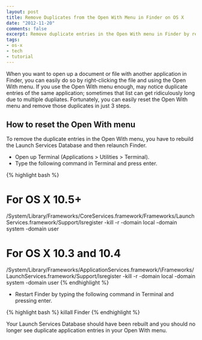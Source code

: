 ```yaml
---
layout: post
title: Remove Duplicates from the Open With Menu in Finder on OS X
date: "2012-11-20"
comments: false
excerpt: Remove duplicate entries in the Open With menu in Finder by resetting it in just 3 steps.
tags:
- os-x
- tech
- tutorial
---
```


When you want to open up a document or file with another application in Finder, you can easily do so by right-clicking the file and using the Open With menu. If you use the Open With menu enough, may notice duplicate entries of the same application; sometimes that list can get ridiculously long due to multiple dupliates. Fortunately, you can easily reset the Open With menu and remove those duplicates in just 3 steps.

## How to reset the Open With menu

To remove the duplicate entries in the Open With menu, you have to rebuild the Launch Services Database and then relaunch Finder.

* Open up Terminal (Applications &gt; Utilities &gt; Terminal).
* Type the following command in Terminal and press enter.

{% highlight bash %}
# For OS X 10.5+
/System/Library/Frameworks/CoreServices.framework/Frameworks/LaunchServices.framework/Support/lsregister -kill -r -domain local -domain system -domain user

# For OS X 10.3 and 10.4
/System/Library/Frameworks/ApplicationServices.framework/\Frameworks/LaunchServices.framework/Support/lsregister \-kill -r -domain local -domain system -domain user
{% endhighlight %}  

* Restart Finder by typing the following command in Terminal and pressing enter.

{% highlight bash %}
killall Finder
{% endhighlight %}

Your Launch Services Database should have been rebuilt and you should no longer see duplicate application entries in your Open With menu.